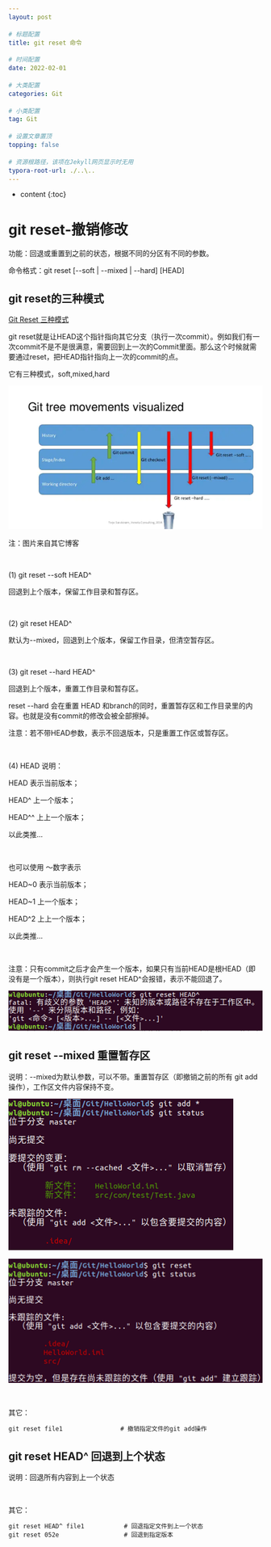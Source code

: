 ```yaml
---
layout: post

# 标题配置
title: git reset 命令

# 时间配置
date: 2022-02-01

# 大类配置
categories: Git

# 小类配置
tag: Git

# 设置文章置顶
topping: false

# 资源根路径，该项在Jekyll网页显示时无用
typora-root-url: ./..\..
---
```


* content
{:toc}


# git reset-撤销修改

功能：回退或重置到之前的状态，根据不同的分区有不同的参数。

命令格式：git reset \[--soft \| --mixed \| --hard] \[HEAD]

 

## git reset的三种模式

[Git Reset 三种模式](https://www.jianshu.com/p/c2ec5f06cf1a) 

git reset就是让HEAD这个指针指向其它分支（执行一次commit）。例如我们有一次commit不是不是很满意，需要回到上一次的Commit里面。那么这个时候就需要通过reset，把HEAD指针指向上一次的commit的点。

它有三种模式，soft,mixed,hard

![image-20230727010617456](/wl-docs/Git/git-reset-1.png)

注：图片来自其它博客

<br/>

(1)   git reset --soft HEAD^

回退到上个版本，保留工作目录和暂存区。

<br/>

(2)   git reset HEAD^

默认为--mixed，回退到上个版本，保留工作目录，但清空暂存区。

<br/>

(3)   git reset --hard HEAD^

回退到上个版本，重置工作目录和暂存区。

reset --hard 会在重置 HEAD 和branch的同时，重置暂存区和工作目录里的内容。也就是没有commit的修改会被全部擦掉。

注意：若不带HEAD参数，表示不回退版本，只是重置工作区或暂存区。

<br/>

(4)   HEAD 说明：

HEAD 表示当前版本；

HEAD^ 上一个版本；

HEAD^^ 上上一个版本；

以此类推...

<br/>

也可以使用 ～数字表示

HEAD~0 表示当前版本；

HEAD~1 上一个版本；

HEAD^2 上上一个版本；

以此类推...

<br/>

注意：只有commit之后才会产生一个版本，如果只有当前HEAD是根HEAD（即没有是一个版本），则执行git reset HEAD^会报错，表示不能回退了。

![image-20230727010833599](/wl-docs/Git/git-reset-2.png)

## git reset --mixed 重置暂存区

说明：--mixed为默认参数，可以不带。重置暂存区（即撤销之前的所有 git add 操作），工作区文件内容保持不变。

![image-20230727010851733](/wl-docs/Git/git-reset-3.png)

![image-20230727010902524](/wl-docs/Git/git-reset-4.png)

<br/>

其它：

```txt
git reset file1                # 撤销指定文件的git add操作
```

## git reset HEAD^ 回退到上个状态

说明：回退所有内容到上一个状态

<br/>

其它：

```txt
git reset HEAD^ file1			# 回退指定文件到上一个状态
git reset 052e					# 回退到指定版本
```


